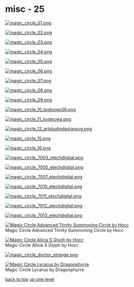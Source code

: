 # misc - 25
[![magic_circle_01.png](https://raw.githubusercontent.com/buckmanc/wallpapers/main/terminal/grey%20on%20black/big/magic%20circles/misc/magic_circle_01.png "magic_circle_01.png")](https://raw.githubusercontent.com/buckmanc/wallpapers/main/terminal/grey%20on%20black/big/magic%20circles/misc/magic_circle_01.png)

[![magic_circle_02.png](https://raw.githubusercontent.com/buckmanc/wallpapers/main/terminal/grey%20on%20black/big/magic%20circles/misc/magic_circle_02.png "magic_circle_02.png")](https://raw.githubusercontent.com/buckmanc/wallpapers/main/terminal/grey%20on%20black/big/magic%20circles/misc/magic_circle_02.png)

[![magic_circle_03.png](https://raw.githubusercontent.com/buckmanc/wallpapers/main/terminal/grey%20on%20black/big/magic%20circles/misc/magic_circle_03.png "magic_circle_03.png")](https://raw.githubusercontent.com/buckmanc/wallpapers/main/terminal/grey%20on%20black/big/magic%20circles/misc/magic_circle_03.png)

[![magic_circle_04.png](https://raw.githubusercontent.com/buckmanc/wallpapers/main/terminal/grey%20on%20black/big/magic%20circles/misc/magic_circle_04.png "magic_circle_04.png")](https://raw.githubusercontent.com/buckmanc/wallpapers/main/terminal/grey%20on%20black/big/magic%20circles/misc/magic_circle_04.png)

[![magic_circle_05.png](https://raw.githubusercontent.com/buckmanc/wallpapers/main/terminal/grey%20on%20black/big/magic%20circles/misc/magic_circle_05.png "magic_circle_05.png")](https://raw.githubusercontent.com/buckmanc/wallpapers/main/terminal/grey%20on%20black/big/magic%20circles/misc/magic_circle_05.png)

[![magic_circle_06.png](https://raw.githubusercontent.com/buckmanc/wallpapers/main/terminal/grey%20on%20black/big/magic%20circles/misc/magic_circle_06.png "magic_circle_06.png")](https://raw.githubusercontent.com/buckmanc/wallpapers/main/terminal/grey%20on%20black/big/magic%20circles/misc/magic_circle_06.png)

[![magic_circle_07.png](https://raw.githubusercontent.com/buckmanc/wallpapers/main/terminal/grey%20on%20black/big/magic%20circles/misc/magic_circle_07.png "magic_circle_07.png")](https://raw.githubusercontent.com/buckmanc/wallpapers/main/terminal/grey%20on%20black/big/magic%20circles/misc/magic_circle_07.png)

[![magic_circle_08.png](https://raw.githubusercontent.com/buckmanc/wallpapers/main/terminal/grey%20on%20black/big/magic%20circles/misc/magic_circle_08.png "magic_circle_08.png")](https://raw.githubusercontent.com/buckmanc/wallpapers/main/terminal/grey%20on%20black/big/magic%20circles/misc/magic_circle_08.png)

[![magic_circle_09.png](https://raw.githubusercontent.com/buckmanc/wallpapers/main/terminal/grey%20on%20black/big/magic%20circles/misc/magic_circle_09.png "magic_circle_09.png")](https://raw.githubusercontent.com/buckmanc/wallpapers/main/terminal/grey%20on%20black/big/magic%20circles/misc/magic_circle_09.png)

[![magic_circle_10_tpdesign06.png](https://raw.githubusercontent.com/buckmanc/wallpapers/main/terminal/grey%20on%20black/big/magic%20circles/misc/magic_circle_10_tpdesign06.png "magic_circle_10_tpdesign06.png")](https://raw.githubusercontent.com/buckmanc/wallpapers/main/terminal/grey%20on%20black/big/magic%20circles/misc/magic_circle_10_tpdesign06.png)

[![magic_circle_11_loutecrea.png](https://raw.githubusercontent.com/buckmanc/wallpapers/main/terminal/grey%20on%20black/big/magic%20circles/misc/magic_circle_11_loutecrea.png "magic_circle_11_loutecrea.png")](https://raw.githubusercontent.com/buckmanc/wallpapers/main/terminal/grey%20on%20black/big/magic%20circles/misc/magic_circle_11_loutecrea.png)

[![magic_circle_12_artstudiodesignsvg.png](https://raw.githubusercontent.com/buckmanc/wallpapers/main/terminal/grey%20on%20black/big/magic%20circles/misc/magic_circle_12_artstudiodesignsvg.png "magic_circle_12_artstudiodesignsvg.png")](https://raw.githubusercontent.com/buckmanc/wallpapers/main/terminal/grey%20on%20black/big/magic%20circles/misc/magic_circle_12_artstudiodesignsvg.png)

[![magic_circle_15.png](https://raw.githubusercontent.com/buckmanc/wallpapers/main/terminal/grey%20on%20black/big/magic%20circles/misc/magic_circle_15.png "magic_circle_15.png")](https://raw.githubusercontent.com/buckmanc/wallpapers/main/terminal/grey%20on%20black/big/magic%20circles/misc/magic_circle_15.png)

[![magic_circle_16.png](https://raw.githubusercontent.com/buckmanc/wallpapers/main/terminal/grey%20on%20black/big/magic%20circles/misc/magic_circle_16.png "magic_circle_16.png")](https://raw.githubusercontent.com/buckmanc/wallpapers/main/terminal/grey%20on%20black/big/magic%20circles/misc/magic_circle_16.png)

[![magic_circle_7003_etechdigital.png](https://raw.githubusercontent.com/buckmanc/wallpapers/main/terminal/grey%20on%20black/big/magic%20circles/misc/magic_circle_7003_etechdigital.png "magic_circle_7003_etechdigital.png")](https://raw.githubusercontent.com/buckmanc/wallpapers/main/terminal/grey%20on%20black/big/magic%20circles/misc/magic_circle_7003_etechdigital.png)

[![magic_circle_7005_etechdigital.png](https://raw.githubusercontent.com/buckmanc/wallpapers/main/terminal/grey%20on%20black/big/magic%20circles/misc/magic_circle_7005_etechdigital.png "magic_circle_7005_etechdigital.png")](https://raw.githubusercontent.com/buckmanc/wallpapers/main/terminal/grey%20on%20black/big/magic%20circles/misc/magic_circle_7005_etechdigital.png)

[![magic_circle_7007_etechdigital.png](https://raw.githubusercontent.com/buckmanc/wallpapers/main/terminal/grey%20on%20black/big/magic%20circles/misc/magic_circle_7007_etechdigital.png "magic_circle_7007_etechdigital.png")](https://raw.githubusercontent.com/buckmanc/wallpapers/main/terminal/grey%20on%20black/big/magic%20circles/misc/magic_circle_7007_etechdigital.png)

[![magic_circle_7010_etechdigital.png](https://raw.githubusercontent.com/buckmanc/wallpapers/main/terminal/grey%20on%20black/big/magic%20circles/misc/magic_circle_7010_etechdigital.png "magic_circle_7010_etechdigital.png")](https://raw.githubusercontent.com/buckmanc/wallpapers/main/terminal/grey%20on%20black/big/magic%20circles/misc/magic_circle_7010_etechdigital.png)

[![magic_circle_7011_etechdigital.png](https://raw.githubusercontent.com/buckmanc/wallpapers/main/terminal/grey%20on%20black/big/magic%20circles/misc/magic_circle_7011_etechdigital.png "magic_circle_7011_etechdigital.png")](https://raw.githubusercontent.com/buckmanc/wallpapers/main/terminal/grey%20on%20black/big/magic%20circles/misc/magic_circle_7011_etechdigital.png)

[![magic_circle_7012_etechdigital.png](https://raw.githubusercontent.com/buckmanc/wallpapers/main/terminal/grey%20on%20black/big/magic%20circles/misc/magic_circle_7012_etechdigital.png "magic_circle_7012_etechdigital.png")](https://raw.githubusercontent.com/buckmanc/wallpapers/main/terminal/grey%20on%20black/big/magic%20circles/misc/magic_circle_7012_etechdigital.png)

[![magic_circle_7013_etechdigital.png](https://raw.githubusercontent.com/buckmanc/wallpapers/main/terminal/grey%20on%20black/big/magic%20circles/misc/magic_circle_7013_etechdigital.png "magic_circle_7013_etechdigital.png")](https://raw.githubusercontent.com/buckmanc/wallpapers/main/terminal/grey%20on%20black/big/magic%20circles/misc/magic_circle_7013_etechdigital.png)

[![Magic Circle Advanced Trinity Summoning Circle by Hocc](https://raw.githubusercontent.com/buckmanc/wallpapers/main/terminal/grey%20on%20black/big/magic%20circles/misc/magic_circle_advanced_trinity_summoning_circle_by_hocc.png "Magic Circle Advanced Trinity Summoning Circle by Hocc")](https://raw.githubusercontent.com/buckmanc/wallpapers/main/terminal/grey%20on%20black/big/magic%20circles/misc/magic_circle_advanced_trinity_summoning_circle_by_hocc.png)\
Magic Circle Advanced Trinity Summoning Circle by Hocc

[![Magic Circle Alicia S Glyph by Hocc](https://raw.githubusercontent.com/buckmanc/wallpapers/main/terminal/grey%20on%20black/big/magic%20circles/misc/magic_circle_alicia_s_glyph_by_hocc.png "Magic Circle Alicia S Glyph by Hocc")](https://raw.githubusercontent.com/buckmanc/wallpapers/main/terminal/grey%20on%20black/big/magic%20circles/misc/magic_circle_alicia_s_glyph_by_hocc.png)\
Magic Circle Alicia S Glyph by Hocc

[![magic_circle_doctor_strange.png](https://raw.githubusercontent.com/buckmanc/wallpapers/main/terminal/grey%20on%20black/big/magic%20circles/misc/magic_circle_doctor_strange.png "magic_circle_doctor_strange.png")](https://raw.githubusercontent.com/buckmanc/wallpapers/main/terminal/grey%20on%20black/big/magic%20circles/misc/magic_circle_doctor_strange.png)

[![Magic Circle Lycarus by Dragonphyrre](https://raw.githubusercontent.com/buckmanc/wallpapers/main/terminal/grey%20on%20black/big/magic%20circles/misc/magic_circle_lycarus_by_dragonphyrre.png "Magic Circle Lycarus by Dragonphyrre")](https://raw.githubusercontent.com/buckmanc/wallpapers/main/terminal/grey%20on%20black/big/magic%20circles/misc/magic_circle_lycarus_by_dragonphyrre.png)\
Magic Circle Lycarus by Dragonphyrre



[back to top](#)
[up one level](/terminal/grey%20on%20black/big/magic%20circles/README.MD)
